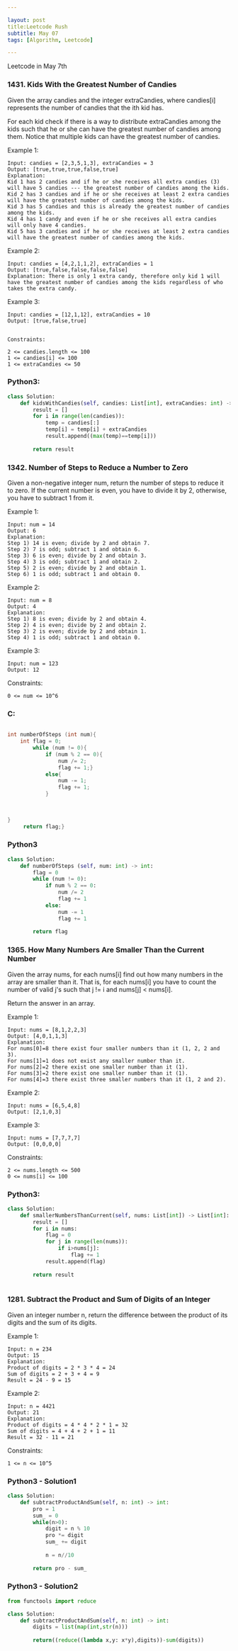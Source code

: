 ```yaml
---

layout: post
title:Leetcode Rush 
subtitle: May 07
tags: [Algorithm, Leetcode]

---
```



Leetcode in May 7th

### 1431. Kids With the Greatest Number of Candies


Given the array candies and the integer extraCandies, where candies[i] represents the number of candies that the ith kid has.

For each kid check if there is a way to distribute extraCandies among the kids such that he or she can have the greatest number of candies among them. Notice that multiple kids can have the greatest number of candies.

 

Example 1:

```
Input: candies = [2,3,5,1,3], extraCandies = 3
Output: [true,true,true,false,true] 
Explanation: 
Kid 1 has 2 candies and if he or she receives all extra candies (3) will have 5 candies --- the greatest number of candies among the kids. 
Kid 2 has 3 candies and if he or she receives at least 2 extra candies will have the greatest number of candies among the kids. 
Kid 3 has 5 candies and this is already the greatest number of candies among the kids. 
Kid 4 has 1 candy and even if he or she receives all extra candies will only have 4 candies. 
Kid 5 has 3 candies and if he or she receives at least 2 extra candies will have the greatest number of candies among the kids. 
```

Example 2:

```
Input: candies = [4,2,1,1,2], extraCandies = 1
Output: [true,false,false,false,false] 
Explanation: There is only 1 extra candy, therefore only kid 1 will have the greatest number of candies among the kids regardless of who takes the extra candy.

```
Example 3:

```
Input: candies = [12,1,12], extraCandies = 10
Output: [true,false,true]
 
```
```
Constraints:

2 <= candies.length <= 100
1 <= candies[i] <= 100
1 <= extraCandies <= 50
```


### Python3:

```python
class Solution:
    def kidsWithCandies(self, candies: List[int], extraCandies: int) -> List[bool]:
        result = []
        for i in range(len(candies)):
            temp = candies[:]
            temp[i] = temp[i] + extraCandies
            result.append((max(temp)==temp[i]))
        
        return result

```


### 1342. Number of Steps to Reduce a Number to Zero


Given a non-negative integer num, return the number of steps to reduce it to zero. If the current number is even, you have to divide it by 2, otherwise, you have to subtract 1 from it.

 

Example 1:

```
Input: num = 14
Output: 6
Explanation: 
Step 1) 14 is even; divide by 2 and obtain 7. 
Step 2) 7 is odd; subtract 1 and obtain 6.
Step 3) 6 is even; divide by 2 and obtain 3. 
Step 4) 3 is odd; subtract 1 and obtain 2. 
Step 5) 2 is even; divide by 2 and obtain 1. 
Step 6) 1 is odd; subtract 1 and obtain 0.
```

Example 2:

```
Input: num = 8
Output: 4
Explanation: 
Step 1) 8 is even; divide by 2 and obtain 4. 
Step 2) 4 is even; divide by 2 and obtain 2. 
Step 3) 2 is even; divide by 2 and obtain 1. 
Step 4) 1 is odd; subtract 1 and obtain 0.
```
Example 3:

```
Input: num = 123
Output: 12
``` 

Constraints:

```
0 <= num <= 10^6
```
### C:

```c

int numberOfSteps (int num){
    int flag = 0;
        while (num != 0){
            if (num % 2 == 0){
                num /= 2;
                flag += 1;}
            else{
                num -= 1;
                flag += 1;
            }
        
       

}
     return flag;}
```

### Python3

```python
class Solution:
    def numberOfSteps (self, num: int) -> int:
        flag = 0
        while (num != 0):
            if num % 2 == 0:
                num /= 2
                flag += 1
            else:
                num -= 1
                flag += 1
        
        return flag
```


### 1365. How Many Numbers Are Smaller Than the Current Number


Given the array nums, for each nums[i] find out how many numbers in the array are smaller than it. That is, for each nums[i] you have to count the number of valid j's such that j != i and nums[j] < nums[i].

Return the answer in an array.

 

Example 1:

```
Input: nums = [8,1,2,2,3]
Output: [4,0,1,1,3]
Explanation: 
For nums[0]=8 there exist four smaller numbers than it (1, 2, 2 and 3). 
For nums[1]=1 does not exist any smaller number than it.
For nums[2]=2 there exist one smaller number than it (1). 
For nums[3]=2 there exist one smaller number than it (1). 
For nums[4]=3 there exist three smaller numbers than it (1, 2 and 2).
```

Example 2:

```
Input: nums = [6,5,4,8]
Output: [2,1,0,3]
```

Example 3:

```
Input: nums = [7,7,7,7]
Output: [0,0,0,0]
```

Constraints:

```
2 <= nums.length <= 500
0 <= nums[i] <= 100
```

### Python3:

```python
class Solution:
    def smallerNumbersThanCurrent(self, nums: List[int]) -> List[int]:
        result = []
        for i in nums:
            flag = 0
            for j in range(len(nums)):
                if i>nums[j]:
                    flag += 1
            result.append(flag)
        
        return result
            
```


### 1281. Subtract the Product and Sum of Digits of an Integer


Given an integer number n, return the difference between the product of its digits and the sum of its digits.
 

Example 1:

```
Input: n = 234
Output: 15 
Explanation: 
Product of digits = 2 * 3 * 4 = 24 
Sum of digits = 2 + 3 + 4 = 9 
Result = 24 - 9 = 15
```

Example 2:

```
Input: n = 4421
Output: 21
Explanation: 
Product of digits = 4 * 4 * 2 * 1 = 32 
Sum of digits = 4 + 4 + 2 + 1 = 11 
Result = 32 - 11 = 21
``` 

Constraints:

```
1 <= n <= 10^5
```

### Python3 - Solution1

```python
class Solution:
    def subtractProductAndSum(self, n: int) -> int:
        pro = 1
        sum_ = 0
        while(n>0):
            digit = n % 10
            pro *= digit
            sum_ += digit
            
            n = n//10
        
        return pro - sum_
```

### Python3 - Solution2


```python
from functools import reduce

class Solution:
    def subtractProductAndSum(self, n: int) -> int:
        digits = list(map(int,str(n)))
        
        return((reduce((lambda x,y: x*y),digits))-sum(digits))

```






















